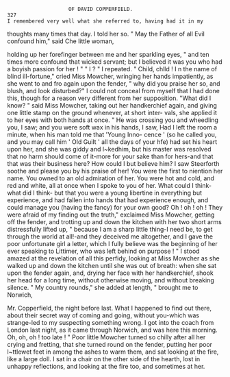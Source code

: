                         OF DAVID COPPERFIELD.                            327
    I remembered very well what she referred to, having had it in my
 thoughts many times that day. I told her so.
    " May the Father of all Evil confound him," said Che little woman,

 holding up her forefinger between me and her sparkling eyes, " and ten
times more confound that wicked servant; but I believed it was you who
had a boyish passion for her ! "
    " I ? " I repeated.
    " Child, chlld ! I n the name of blind ill-fortune," cried Miss Mowcher,
 wringing her hands impatiently, as she went to and fro again upon the
fender, " why did you praise her so, and blush, and look disturbed?"
    I could not conceal from myself that I had done this, though for a
reason very different from her supposition.
    "What did I know? " said Miss Mowcher, taking out her handkerchief
 again, and giving one little stamp on the ground whenever, at short inter-
vals, she applied it to her eyes with both hands at once. " He was crossing
you and wheedling you, I saw; and you were soft wax in his hands, I saw,
Had I left the room a minute, when his man told me that 'Young Inno-
cence ' (so he called you, and you may call him ' Old Guilt ' all the days
of your hfe) had set his heart upon her, and she was giddy and l~kedhim,
but his master was resolved that no harm should come of it-more for your
sake than for hers-and that that was their business here? How could I
but believe him? I saw Steerforth soothe and please you by his praise of
her! You were the first to niention her name. You owned to an old
admiration of her. You were hot and cold, and red and white, all at once
when I spoke to you of her. What could I think-what did I think-
but that you were a young libertine in everything but experience, and had
fallen into hands that had experience enough, and could manage you
(having the fancy) for your own good? Oh ! oh ! oh ! They were afraid
of my finding out the truth," exclaimed Miss Mowcher, getting off the
fender, and trotting up and down the kitchen with her two short arms
distressfully lifted up, " because I am a sharp little thing-I need be, to get
through the world at all!-and they deceived me altogether, and I gave
the poor unfortunate girl a letter, which I fully believe was the beginning
of her ever speaking to Littimer, who was left behind on purpose ! "
   I stood amazed at the revelation of all this perfidy, looking at Miss
Mowcher as she walked up and down the kitchen until she was out of
breath: when she sat upon the fender again, and, drying her face with her
handkerchief, shook her head for a long time, without otherwise moving,
and without breaking silence.
   " My country rounds," she added at length, " brought me to Norwich,

Mr. Copperfield, the night before last. What I happened to find out there,
about their secret way of coming and going, without you-which was
strange-led to my suspecting something wrong. I got into the coach
from London last night, as it came through Norwich, and was here this
morning. Oh, oh, oh ! too late ! "
   Poor little Mowcher turned so chilly after all her crying and fretting,
that she turned round on the fender, putting her poor l~ttlewet feet in
among the ashes to warm them, and sat looking at the fire, like a large
doll. I sat in a chair on the other side of the hearth, lost in unhappy
reflections, and looking at the fire too, and sometimes at her.
